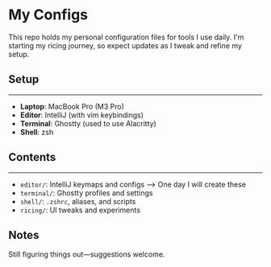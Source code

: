 # My Configs

This repo holds my personal configuration files for tools I use daily. I'm starting my ricing journey, so expect updates as I tweak and refine my setup.

## Setup
---
- **Laptop**: MacBook Pro (M3 Pro)  
- **Editor**: IntelliJ (with vim keybindings)  
- **Terminal**: Ghostty (used to use Alacritty)  
- **Shell**: zsh  

## Contents
---
- `editor/`: IntelliJ keymaps and configs  --> One day I will create these
- `terminal/`: Ghostty profiles and settings  
- `shell/`: `.zshrc`, aliases, and scripts  
- `ricing/`: UI tweaks and experiments  

## Notes

Still figuring things out—suggestions welcome.  


